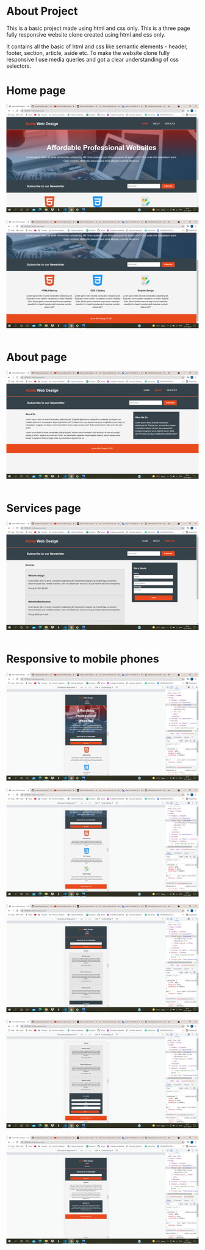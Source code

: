 # About Project

This is a basic project made using html and css only.
This is a three page fully responsive website clone created using html and css only.

It contains all the basic of html and css like semantic elements - header, footer, section, article, aside etc. 
To make the website clone fully responsive I use media queries and got a clear understanding of css selectors.


<h1>Home page</h1>
<img src="screenshots/Screenshot (430).png">
<br><br>
<img src="screenshots/Screenshot (431).png">
<br><br>

<h1>About page</h1>
<img src="screenshots/Screenshot (432).png">
<br><br>
<h1>Services page</h1>
<img src="screenshots/Screenshot (433).png">
<br><br>

<h1>Responsive to mobile phones</h1>

<img src="screenshots/Screenshot (434).png">
<br><br>
<img src="screenshots/Screenshot (435).png">
<br><br>
<img src="screenshots/Screenshot (436).png">
<br><br>
<img src="screenshots/Screenshot (437).png">
<br><br>
<img src="screenshots/Screenshot (438).png">
<br><br>
